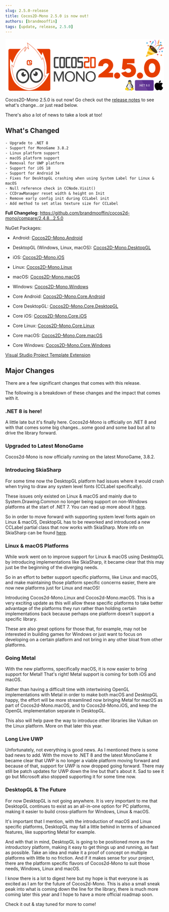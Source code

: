 ```yaml
---
slug: 2.5.0-release
title: Cocos2D-Mono 2.5.0 is now out!
authors: [brandmooffin]
tags: [update, release, 2.5.0]
---
```


![Release Logo](./logo-full-release.png)

Cocos2D-Mono 2.5.0 is out now! Go check out the [release notes](https://github.com/brandmooffin/cocos2d-mono/releases/tag/2.5.0) to see what's change...or just read below. 

There's also a lot of news to take a look at too!

## What's Changed
    - Upgrade to .NET 8
    - Support for MonoGame 3.8.2
    - Linux platform support
    - macOS platform support
    - Removal for UWP platform
    - Support for iOS 18
    - Support for Android 34
    - Fixes for DesktopGL crashing when using System Label for Linux & macOS
    - Null reference check in CCNode.Visit()
    - CCDrawManager reset width & height on Init
    - Remove early config init during CCLabel init
    - Add method to set atlas texture size for CCLabel

**Full Changelog**: https://github.com/brandmooffin/cocos2d-mono/compare/2.4.8...2.5.0

NuGet Packages:

  - Android: [Cocos2D-Mono.Android](https://www.nuget.org/packages/Cocos2D-Mono.Android/)

  - DesktopGL (Windows, Linux, macOS): [Cocos2D-Mono.DesktopGL](https://www.nuget.org/packages/Cocos2D-Mono.DesktopGL/)

  - iOS: [Cocos2D-Mono.iOS](https://www.nuget.org/packages/Cocos2D-Mono.iOS/)

  - Linux: [Cocos2D-Mono.Linux](https://www.nuget.org/packages/Cocos2D-Mono.Linux/)

  - macOS: [Cocos2D-Mono.macOS](https://www.nuget.org/packages/Cocos2D-Mono.macOS/)

  - Windows: [Cocos2D-Mono.Windows](https://www.nuget.org/packages/Cocos2D-Mono.Windows/)


  - Core Android: [Cocos2D-Mono.Core.Android](https://www.nuget.org/packages/Cocos2D-Mono.Core.Android/)

  - Core DesktopGL: [Cocos2D-Mono.Core.DesktopGL](https://www.nuget.org/packages/Cocos2D-Mono.Core.DesktopGL/)

  - Core iOS: [Cocos2D-Mono.Core.iOS](https://www.nuget.org/packages/Cocos2D-Mono.Core.iOS/)

  - Core Linux: [Cocos2D-Mono.Core.Linux](https://www.nuget.org/packages/Cocos2D-Mono.Core.Linux/)

  - Core macOS: [Cocos2D-Mono.Core.macOS](https://www.nuget.org/packages/Cocos2D-Mono.Core.macOS/)

  - Core Windows: [Cocos2D-Mono.Core.Windows](https://www.nuget.org/packages/Cocos2D-Mono.Core.Windows/)

[Visual Studio Project Template Extension](https://marketplace.visualstudio.com/items?itemName=Cocos2D-MonoTeamBrokenWallsStudios.cocos2dmonoprojecttemplates)

## Major Changes
There are a few significant changes that comes with this release. 

The following is a breakdown of these changes and the impact that comes with it.

### .NET 8 is here!

A little late but it's finally here. Cocos2d-Mono is officially on .NET 8 and with that comes some big changes...some good and some bad but all to drive the library forward.

### Upgraded to Latest MonoGame

Cocos2d-Mono is now officially running on the latest MonoGame, 3.8.2. 

### Introducing SkiaSharp

For some time now the DesktopGL platform had issues where it would crash when trying to draw any system level fonts (CCLabel specifically).

These issues only existed on Linux & macOS and mainly due to System.Drawing.Common no longer being support on non-Windows platforms at the start of .NET 7. You can read up more about it [here](https://learn.microsoft.com/en-us/dotnet/core/compatibility/core-libraries/6.0/system-drawing-common-windows-only).

So in order to move forward with supporting system level fonts again on Linux & macOS, DesktopGL has to be reworked and introduced a new CCLabel partial class that now works with SkiaSharp. More info on SkiaSharp can be found [here](https://github.com/mono/SkiaSharp).

### Linux & macOS Platforms

While work went on to improve support for Linux & macOS using DesktopGL by introducing implementations like SkiaSharp, it became clear that this may just be the beginning of the diverging needs.

So in an effort to better support specific platforms, like Linux and macOS, and make maintaining those platform specific concerns easier, there are now new platforms just for Linux and macOS!

Introducing Cocos2d-Mono.Linux and Cocos2d-Mono.macOS. This is a very exciting update as this will allow these specific platforms to take better advantage of the platforms they run rather than holding certain implementations back because perhaps one platform doesn't support a specific library.

These are also great options for those that, for example, may not be interested in building games for Windows or just want to focus on developing on a certain platform and not bring in any other bloat from other platforms.

### Going Metal

With the new platforms, specifically macOS, it is now easier to bring support for Metal! That's right! Metal support is coming for both iOS and macOS. 

Rather than having a difficult time with intertwining OpenGL implementations with Metal in order to make both macOS and DesktopGL happy, the effort will be more streamlined now bringing Metal for macOS as part of Cocos2d-Mono.macOS, and to Cocos2d-Mono.iOS, and keep the OpenGL implementation separate in DesktopGL.

This also will help pave the way to introduce other libraries like Vulkan on the Linux platform. More on that later this year.


### Long Live UWP

Unfortunately, not everything is good news. As I mentioned there is some bad news to add. With the move to .NET 8 and the latest MonoGame it became clear that UWP is no longer a viable platform moving forward and because of that, support for UWP is now dropped going forward. There may still be patch updates for UWP down the line but that's about it. Sad to see it go but Microsoft also stopped supporting it for some time now.

### DesktopGL & The Future

For now DesktopGL is not going anywhere. It is very important to me that DesktopGL continues to exist as an all-in-one option for PC platforms, making it easier to build cross-platform for Windows, Linux & macOS.

It's important that I mention, with the introduction of macOS and Linux specific platforms, DesktopGL may fall a little behind in terms of advanced features, like supporting Metal for example. 

And with that in mind, DesktopGL is going to be positioned more as the introductory platform, making it easy to get things up and running, as fast as possible. Take an idea and make it a proof of concept on multiple platforms with little to no friction. And if it makes sense for your project, there are the platform specific flavors of Cocos2d-Mono to suit those needs, Windows, Linux and macOS.

I know there is a lot to digest here but my hope is that everyone is as excited as I am for the future of Cocos2d-Mono. This is also a small sneak peak into what is coming down the line for the library, there is much more coming later this year and I hope to have a more official roadmap soon.


Check it out & stay tuned for more to come!